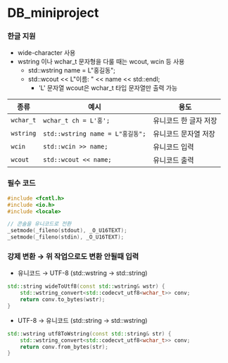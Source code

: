 # DB_miniproject


### 한글 지원
- wide-character 사용
- wstring 이나 wchar_t 문자형을 다룰 때는 wcout, wcin 등 사용
  - std::wstring name = L"홍길동";
  - std::wcout << L"이름: " << name << std::endl;
    - 'L' 문자열 wcout은 wchar_t 타입 문자열만 출력 가능
   
| 종류      | 예시                                 | 용도                 |
|-----------|--------------------------------------|----------------------|
| `wchar_t` | `wchar_t ch = L'홍';`                | 유니코드 한 글자 저장 |
| `wstring` | `std::wstring name = L"홍길동";`     | 유니코드 문자열 저장 |
| `wcin`    | `std::wcin >> name;`                 | 유니코드 입력        |
| `wcout`   | `std::wcout << name;`                | 유니코드 출력        |

### 필수 코드

```cpp
#include <fcntl.h>
#include <io.h>
#include <locale>

// 콘솔을 유니코드로 전환
_setmode(_fileno(stdout), _O_U16TEXT);
_setmode(_fileno(stdin), _O_U16TEXT);
```
### 강제 변환 → 위 작업으로도 변환 안될때 입력

- 유니코드 → UTF-8 (std::wstring → std::string)

```cpp
std::string wideToUtf8(const std::wstring& wstr) {
    std::wstring_convert<std::codecvt_utf8<wchar_t>> conv;
    return conv.to_bytes(wstr);
}

```

- UTF-8 → 유니코드 (std::string → std::wstring)
```cpp
std::wstring utf8ToWstring(const std::string& str) {
    std::wstring_convert<std::codecvt_utf8<wchar_t>> conv;
    return conv.from_bytes(str);
}

```
